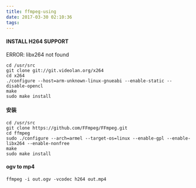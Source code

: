 ```yaml
---
title: ffmpeg-using
date: 2017-03-30 02:10:36
tags:
---
```



#### INSTALL H264 SUPPORT

ERROR: libx264 not found

```shell
cd /usr/src
git clone git://git.videolan.org/x264
cd x264
./configure --host=arm-unknown-linux-gnueabi --enable-static --disable-opencl
make
sudo make install
```





#### 安装

```shell
cd /usr/src
git clone https://github.com/FFmpeg/FFmpeg.git
cd ffmpeg
sudo ./configure --arch=armel --target-os=linux --enable-gpl --enable-libx264 --enable-nonfree
make
sudo make install
```

#### ogv to mp4


```shell
ffmpeg -i out.ogv -vcodec h264 out.mp4
```

